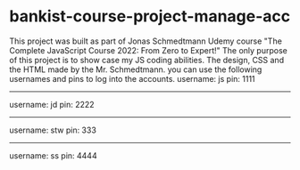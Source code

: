 # bankist-course-project-manage-acc
This project was built as part of Jonas Schmedtmann Udemy course "The Complete JavaScript Course 2022: From Zero to Expert!" The only purpose of this project is to show case my JS coding abilities. The design, CSS and the HTML made by the Mr. Schmedtmann.
you can use the following usernames and pins to log into the accounts.
  username: js
  pin: 1111
_________________
  username: jd
  pin: 2222
_________________
  username: stw
  pin: 333
_________________
  username: ss
  pin: 4444

